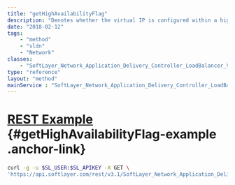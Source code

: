 ```yaml
---
title: "getHighAvailabilityFlag"
description: "Denotes whether the virtual IP is configured within a high availability cluster."
date: "2018-02-12"
tags:
    - "method"
    - "sldn"
    - "Network"
classes:
    - "SoftLayer_Network_Application_Delivery_Controller_LoadBalancer_VirtualIpAddress"
type: "reference"
layout: "method"
mainService : "SoftLayer_Network_Application_Delivery_Controller_LoadBalancer_VirtualIpAddress"
---
```


# [REST Example](#getHighAvailabilityFlag-example) <a href="/article/rest/"><i class="fas fa-question"></i></a> {#getHighAvailabilityFlag-example .anchor-link} 
```bash
curl -g -u $SL_USER:$SL_APIKEY -X GET \
'https://api.softlayer.com/rest/v3.1/SoftLayer_Network_Application_Delivery_Controller_LoadBalancer_VirtualIpAddress/{SoftLayer_Network_Application_Delivery_Controller_LoadBalancer_VirtualIpAddressID}/getHighAvailabilityFlag'
```
